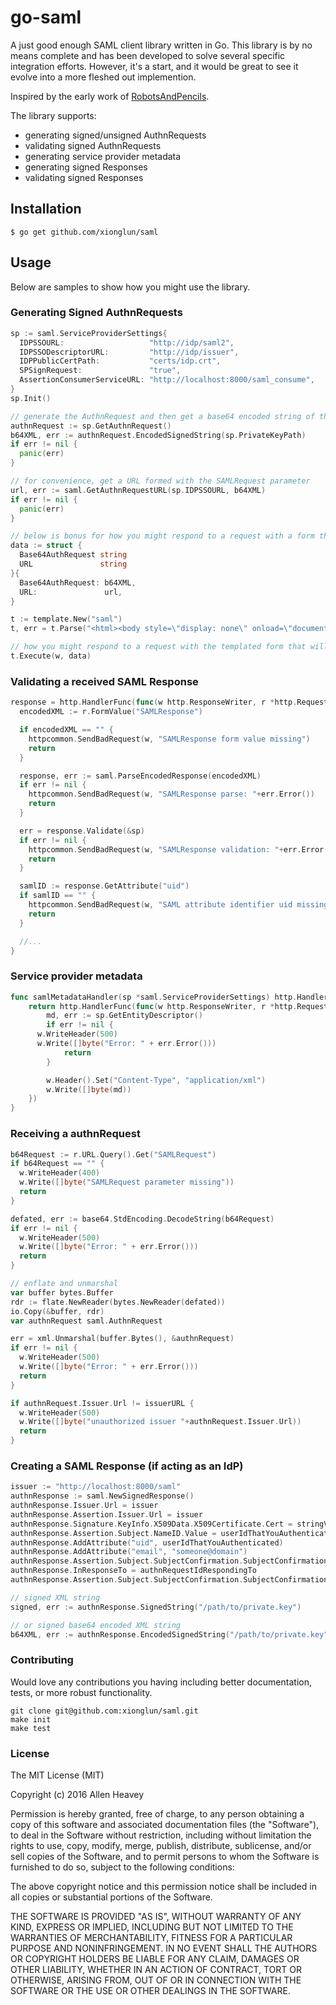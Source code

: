 go-saml
======

A just good enough SAML client library written in Go. 
This library is by no means complete and has been developed to solve several specific integration efforts.
However, it's a start, and it would be great to see it evolve into a more fleshed out implemention.

Inspired by the early work of [RobotsAndPencils](https://github.com/RobotsAndPencils/go-saml).

The library supports:

* generating signed/unsigned AuthnRequests
* validating signed AuthnRequests
* generating service provider metadata
* generating signed Responses
* validating signed Responses


Installation
------------

    $ go get github.com/xionglun/saml


Usage
-----

Below are samples to show how you might use the library.

### Generating Signed AuthnRequests

```go
sp := saml.ServiceProviderSettings{
  IDPSSOURL:                   "http://idp/saml2",
  IDPSSODescriptorURL:         "http://idp/issuer",
  IDPPublicCertPath:           "certs/idp.crt",
  SPSignRequest:               "true",
  AssertionConsumerServiceURL: "http://localhost:8000/saml_consume",
}
sp.Init()

// generate the AuthnRequest and then get a base64 encoded string of the XML
authnRequest := sp.GetAuthnRequest()
b64XML, err := authnRequest.EncodedSignedString(sp.PrivateKeyPath)
if err != nil {
  panic(err)
}

// for convenience, get a URL formed with the SAMLRequest parameter
url, err := saml.GetAuthnRequestURL(sp.IDPSSOURL, b64XML)
if err != nil {
  panic(err)
}

// below is bonus for how you might respond to a request with a form that POSTs to the IdP
data := struct {
  Base64AuthRequest string
  URL               string
}{
  Base64AuthRequest: b64XML,
  URL:               url,
}

t := template.New("saml")
t, err = t.Parse("<html><body style=\"display: none\" onload=\"document.frm.submit()\"><form method=\"post\" name=\"frm\" action=\"{{.URL}}\"><input type=\"hidden\" name=\"SAMLRequest\" value=\"{{.Base64AuthRequest}}\" /><input type=\"submit\" value=\"Submit\" /></form></body></html>")

// how you might respond to a request with the templated form that will auto post
t.Execute(w, data)
```

### Validating a received SAML Response


```go
response = http.HandlerFunc(func(w http.ResponseWriter, r *http.Request) {
  encodedXML := r.FormValue("SAMLResponse")

  if encodedXML == "" {
    httpcommon.SendBadRequest(w, "SAMLResponse form value missing")
    return
  }

  response, err := saml.ParseEncodedResponse(encodedXML)
  if err != nil {
    httpcommon.SendBadRequest(w, "SAMLResponse parse: "+err.Error())
    return
  }

  err = response.Validate(&sp)
  if err != nil {
    httpcommon.SendBadRequest(w, "SAMLResponse validation: "+err.Error())
    return
  }

  samlID := response.GetAttribute("uid")
  if samlID == "" {
    httpcommon.SendBadRequest(w, "SAML attribute identifier uid missing")
    return
  }

  //...
}
```

### Service provider metadata

```go
func samlMetadataHandler(sp *saml.ServiceProviderSettings) http.Handler {
	return http.HandlerFunc(func(w http.ResponseWriter, r *http.Request) {
		md, err := sp.GetEntityDescriptor()
		if err != nil {
      w.WriteHeader(500)
      w.Write([]byte("Error: " + err.Error()))
			return
		}

		w.Header().Set("Content-Type", "application/xml")
		w.Write([]byte(md))
	})
}
```

### Receiving a authnRequest

```go
b64Request := r.URL.Query().Get("SAMLRequest")
if b64Request == "" {
  w.WriteHeader(400)
  w.Write([]byte("SAMLRequest parameter missing"))
  return
}

defated, err := base64.StdEncoding.DecodeString(b64Request)
if err != nil {
  w.WriteHeader(500)
  w.Write([]byte("Error: " + err.Error()))
  return
}

// enflate and unmarshal
var buffer bytes.Buffer
rdr := flate.NewReader(bytes.NewReader(defated))
io.Copy(&buffer, rdr)
var authnRequest saml.AuthnRequest

err = xml.Unmarshal(buffer.Bytes(), &authnRequest)
if err != nil {
  w.WriteHeader(500)
  w.Write([]byte("Error: " + err.Error()))
  return
}

if authnRequest.Issuer.Url != issuerURL {
  w.WriteHeader(500)
  w.Write([]byte("unauthorized issuer "+authnRequest.Issuer.Url))
  return
}

```

### Creating a SAML Response (if acting as an IdP)

```go
issuer := "http://localhost:8000/saml"
authnResponse := saml.NewSignedResponse()
authnResponse.Issuer.Url = issuer
authnResponse.Assertion.Issuer.Url = issuer
authnResponse.Signature.KeyInfo.X509Data.X509Certificate.Cert = stringValueOfCert
authnResponse.Assertion.Subject.NameID.Value = userIdThatYouAuthenticated
authnResponse.AddAttribute("uid", userIdThatYouAuthenticated)
authnResponse.AddAttribute("email", "someone@domain")
authnResponse.Assertion.Subject.SubjectConfirmation.SubjectConfirmationData.InResponseTo = authnRequestIdRespondingTo
authnResponse.InResponseTo = authnRequestIdRespondingTo
authnResponse.Assertion.Subject.SubjectConfirmation.SubjectConfirmationData.Recipient = issuer

// signed XML string
signed, err := authnResponse.SignedString("/path/to/private.key")

// or signed base64 encoded XML string
b64XML, err := authnResponse.EncodedSignedString("/path/to/private.key")

```


### Contributing

Would love any contributions you having including better documentation, tests, or more robust functionality.

    git clone git@github.com:xionglun/saml.git
    make init
    make test


### License
The MIT License (MIT)

Copyright (c) 2016 Allen Heavey

Permission is hereby granted, free of charge, to any person obtaining a copy
of this software and associated documentation files (the "Software"), to deal
in the Software without restriction, including without limitation the rights
to use, copy, modify, merge, publish, distribute, sublicense, and/or sell
copies of the Software, and to permit persons to whom the Software is
furnished to do so, subject to the following conditions:

The above copyright notice and this permission notice shall be included in all
copies or substantial portions of the Software.

THE SOFTWARE IS PROVIDED "AS IS", WITHOUT WARRANTY OF ANY KIND, EXPRESS OR
IMPLIED, INCLUDING BUT NOT LIMITED TO THE WARRANTIES OF MERCHANTABILITY,
FITNESS FOR A PARTICULAR PURPOSE AND NONINFRINGEMENT. IN NO EVENT SHALL THE
AUTHORS OR COPYRIGHT HOLDERS BE LIABLE FOR ANY CLAIM, DAMAGES OR OTHER
LIABILITY, WHETHER IN AN ACTION OF CONTRACT, TORT OR OTHERWISE, ARISING FROM,
OUT OF OR IN CONNECTION WITH THE SOFTWARE OR THE USE OR OTHER DEALINGS IN THE
SOFTWARE.

